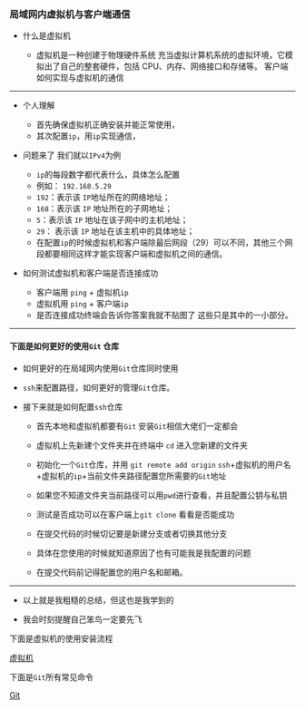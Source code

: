 ### 局域网内虚拟机与客户端通信


* 什么是虚拟机

  * 虚拟机是一种创建于物理硬件系统 充当虚拟计算机系统的虚拟环境，它模拟出了自己的整套硬件，包括 CPU、内存、网络接口和存储等。
客户端如何实现与虚拟机的通信
---
* 个人理解

  * 首先确保虚拟机正确安装并能正常使用，
  * 其次配置`ip`，用`ip`实现通信，
* 问题来了 我们就以`IPv4`为例

  * `ip`的每段数字都代表什么，具体怎么配置
  * 例如： `192.168.5.29`
  * `192`：表示该 `IP`地址所在的网络地址；
  * `168`：表示该 `IP` 地址所在的子网地址；
  * `5`：表示该 `IP` 地址在该子网中的主机地址；
  * `29`： 表示该 `IP` 地址在该主机中的具体地址；
  * 在配置`ip`的时候虚拟机和客户端除最后网段（29）可以不同，其他三个网段都要相同这样才能实现客户端和虚拟机之间的通信。

* 如何测试虚拟机和客户端是否连接成功

  * 客户端用 `ping` + 虚拟机`ip`
  * 虚拟机用 `ping` + 客户端`ip`
  * 是否连接成功终端会告诉你答案我就不贴图了
这些只是其中的一小部分。
---
#### 下面是如何更好的使用`Git` 仓库
  * 如何更好的在局域网内使用`Git`仓库同时使用
  * `ssh`来配置路径，如何更好的管理`Git`仓库。

  * 接下来就是如何配置`ssh`仓库

    * 首先本地和虚拟机都要有`Git` 安装`Git`相信大佬们一定都会

    * 虚拟机上先新建个文件夹并在终端中 `cd` 进入您新建的文件夹
    * 初始化一个`Git`仓库，并用 `git remote add origin` `ssh`+虚拟机的用户名+虚拟机的`ip`+当前文件夹路径配置您所需要的`Git`地址
    * 如果您不知道文件夹当前路径可以用`pwd`进行查看，并且配置公钥与私钥
    * 测试是否成功可以在客户端上`git clone` 看看是否能成功
    * 在提交代码的时候切记要是新建分支或者切换其他分支
    * 具体在您使用的时候就知道原因了也有可能我是我配置的问题
    * 在提交代码前记得配置您的用户名和邮箱。
  ---
* 以上就是我粗糙的总结，但这也是我学到的

* 我会时刻提醒自己笨鸟一定要先飞

下面是虚拟机的使用安装流程

[虚拟机](https://zhuanlan.zhihu.com/p/80305506)

下面是`Git`所有常见命令

[Git](https://www.ruanyifeng.com/blog/2015/12/git-cheat-sheet.html)